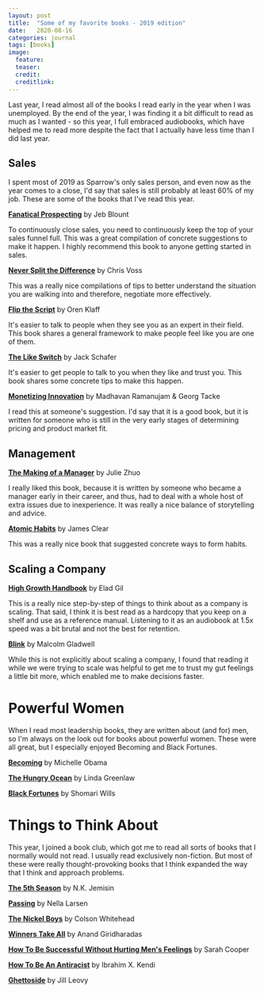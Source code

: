 ```yaml
---
layout: post
title:  "Some of my favorite books - 2019 edition"
date:   2020-08-16
categories: journal
tags: [books]
image:
  feature: 
  teaser: 
  credit: 
  creditlink: 
---
```


<p class="intro"><span class="dropcap">L</span>ast year, I read almost all of the books I read early in the year when I was unemployed. By the end of the year, I was finding it a bit difficult to read as much as I wanted - so this year, I full embraced audiobooks, which have helped me to read more despite the fact that I actually have less time than I did last year.</p>

## Sales 

I spent most of 2019 as Sparrow's only sales person, and even now as the year comes to a close, I'd say that sales is still probably at least 60% of my job. These are some of the books that I've read this year. 

**[Fanatical Prospecting](https://amzn.to/2OmZjQb)** by Jeb Blount

To continuously close sales, you need to continuously keep the top of your sales funnel full. This was a great compilation of concrete suggestions to make it happen. I highly recommend this book to anyone getting started in sales. 

**[Never Split the Difference](https://www.amazon.com/Never-Split-Difference-Negotiating-Depended/dp/0062407805)** by Chris Voss 

This was a really nice compilations of tips to better understand the situation you are walking into and therefore, negotiate more effectively. 

**[Flip the Script](https://www.amazon.com/Flip-Script-Getting-People-Think/dp/052553394X)** by Oren Klaff

It's easier to talk to people when they see you as an expert in their field. This book shares a general framework to make people feel like you are one of them. 

**[The Like Switch](https://www.amazon.com/Like-Switch-Influencing-Attracting-Winning/dp/1476754489)** by Jack Schafer

It's easier to get people to talk to you when they like and trust you. This book shares some concrete tips to make this happen. 

**[Monetizing Innovation](https://amzn.to/2LCr09K)** by Madhavan Ramanujam & Georg Tacke 

I read this at someone's suggestion. I'd say that it is a good book, but it is written for someone who is still in the very early stages of determining pricing and product market fit. 

## Management 

**[The Making of a Manager](https://www.amazon.com/Making-Manager-What-Everyone-Looks/dp/0735219567)** by Julie Zhuo

I really liked this book, because it is written by someone who became a manager early in their career, and thus, had to deal with a whole host of extra issues due to inexperience. It was really a nice balance of storytelling and advice. 

**[Atomic Habits](https://www.amazon.com/Atomic-Habits-Proven-Build-Break/dp/0735211299)** by James Clear

This was a really nice book that suggested concrete ways to form habits. 

## Scaling a Company 

**[High Growth Handbook](https://amzn.to/2WMd65K)** by Elad Gil

This is a really nice step-by-step of things to think about as a company is scaling. That said, I think it is best read as a hardcopy that you keep on a shelf and use as a reference manual. Listening to it as an audiobook at 1.5x speed was a bit brutal and not the best for retention. 

**[Blink](https://www.amazon.com/Blink-Power-Thinking-Without/dp/0316010669)** by Malcolm Gladwell

While this is not explicitly about scaling a company, I found that reading it while we were trying to scale was helpful to get me to trust my gut feelings a little bit more, which enabled me to make decisions faster. 

# Powerful Women

When I read most leadership books, they are written about (and for) men, so I'm always on the look out for books about powerful women. These were all great, but I especially enjoyed Becoming and Black Fortunes. 

**[Becoming](https://amzn.to/2OjV3B1)** by Michelle Obama 

**[The Hungry Ocean](https://www.amazon.com/The-Hungry-Ocean/dp/B001IV0EK6/)** by Linda Greenlaw

**[Black Fortunes](https://www.amazon.com/Black-Fortunes-African-Americans-Millionaires-ebook/dp/B07192GQWB)** by Shomari Wills

# Things to Think About

This year, I joined a book club, which got me to read all sorts of books that I normally would not read. I usually read exclusively non-fiction. But most of these were really thought-provoking books that I think expanded the way that I think and approach problems. 

**[The 5th Season](https://amzn.to/2NTYrSG)** by N.K. Jemisin

**[Passing](https://amzn.to/2XgD0iv)** by Nella Larsen

**[The Nickel Boys](https://www.amazon.com/Nickel-Boys-Novel-Colson-Whitehead/dp/0385537077)** by Colson Whitehead

**[Winners Take All](https://amzn.to/2NWm5OM)** by Anand Giridharadas

**[How To Be Successful Without Hurting Men's Feelings](https://amzn.to/2NRNRM6)** by Sarah Cooper

**[How To Be An Antiracist](https://www.amazon.com/How-to-Be-an-Antiracist/dp/B07TT85KLQ/)** by Ibrahim X. Kendi  

**[Ghettoside](https://www.amazon.com/Ghettoside-True-Story-Murder-America-ebook/dp/B0062OCN4E)** by Jill Leovy
 

